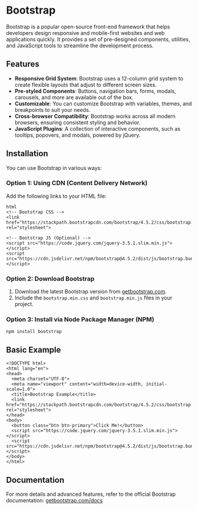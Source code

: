 # Bootstrap

Bootstrap is a popular open-source front-end framework that helps developers design responsive and mobile-first websites and web applications quickly. It provides a set of pre-designed components, utilities, and JavaScript tools to streamline the development process.

## Features
- **Responsive Grid System**: Bootstrap uses a 12-column grid system to create flexible layouts that adjust to different screen sizes.
- **Pre-styled Components**: Buttons, navigation bars, forms, modals, carousels, and more are available out of the box.
- **Customizable**: You can customize Bootstrap with variables, themes, and breakpoints to suit your needs.
- **Cross-browser Compatibility**: Bootstrap works across all modern browsers, ensuring consistent styling and behavior.
- **JavaScript Plugins**: A collection of interactive components, such as tooltips, popovers, and modals, powered by jQuery.

## Installation

You can use Bootstrap in various ways:

### Option 1: Using CDN (Content Delivery Network)
Add the following links to your HTML file:
```
html
<!-- Bootstrap CSS -->
<link href="https://stackpath.bootstrapcdn.com/bootstrap/4.5.2/css/bootstrap.min.css" rel="stylesheet">

<!-- Bootstrap JS (Optional) -->
<script src="https://code.jquery.com/jquery-3.5.1.slim.min.js"></script>
<script src="https://cdn.jsdelivr.net/npm/bootstrap@4.5.2/dist/js/bootstrap.bundle.min.js"></script>
```

### Option 2: Download Bootstrap
1. Download the latest Bootstrap version from [getbootstrap.com](https://getbootstrap.com/).
2. Include the `bootstrap.min.css` and `bootstrap.min.js` files in your project.

### Option 3: Install via Node Package Manager (NPM)
`npm install bootstrap`

## Basic Example
```
<!DOCTYPE html>
<html lang="en">
<head>
  <meta charset="UTF-8">
  <meta name="viewport" content="width=device-width, initial-scale=1.0">
  <title>Bootstrap Example</title>
  <link href="https://stackpath.bootstrapcdn.com/bootstrap/4.5.2/css/bootstrap.min.css" rel="stylesheet">
</head>
<body>
  <button class="btn btn-primary">Click Me!</button>
  <script src="https://code.jquery.com/jquery-3.5.1.slim.min.js"></script>
  <script src="https://cdn.jsdelivr.net/npm/bootstrap@4.5.2/dist/js/bootstrap.bundle.min.js"></script>
</body>
</html>
```

## Documentation
For more details and advanced features, refer to the official Bootstrap documentation: [getbootstrap.com/docs](https://getbootstrap.com/docs)